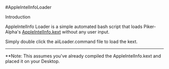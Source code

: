 #AppleIntelInfoLoader

Introduction

AppleIntelInfo Loader is a simple automated bash script that loads Piker-Alpha's <a href="https://github.com/Piker-Alpha/AppleIntelInfo">AppleIntelInfo.kext</a> without any user input.

Simply double click the aiiLoader.command file to load the kext.

--------------------------------------------------------------------------------------------------------------
**Note: This assumes you've already compiled the AppleIntelInfo.kext and placed it on your Desktop.
